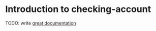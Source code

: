 # Introduction to checking-account

TODO: write [great documentation](http://jacobian.org/writing/what-to-write/)

